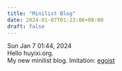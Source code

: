 ```yaml
---
title: "Minilist Blog"
date: 2024-01-07T01:23:06+08:00
draft: false
---
```


Sun Jan 7 01:44, 2024  
Hello huyixi.org.  
My new minilist blog.
Imitation: [egoist](https://egoist.dev/)
